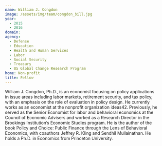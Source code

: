 ```yaml
---
name: William J. Congdon
image: /assets/img/team/congdon_bill.jpg
year: 
  - 2015
  - 2016
domain:
agency:
  - Defense
  - Education
  - Health and Human Services
  - Labor
  - Social Security
  - Treasury
  - US Global Change Research Program
home: Non-profit
title: Fellow
---
```


William J. Congdon, Ph.D., is an economist focusing on policy applications in issue areas including labor markets, retirement security, and tax policy, with an emphasis on the role of evaluation in policy design. He currently works as an economist at the nonprofit organization ideas42. Previously, he served as the Senior Economist for labor and behavioral economics at the Council of Economic Advisers and worked as a Research Director in the Brookings Institution’s Economic Studies program. He is the author of the book Policy and Choice: Public Finance through the Lens of Behavioral Economics, with coauthors Jeffrey R. Kling and Sendhil Mullainathan. He holds a Ph.D. in Economics from Princeton University.

